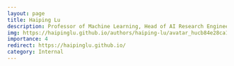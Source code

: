 ```yaml
---
layout: page
title: Haiping Lu
description: Professor of Machine Learning, Head of AI Research Engineering, and Turing Academic Lead at School of Computer Science
img: https://haipinglu.github.io/authors/haiping-lu/avatar_hucb84e28ca1e19b7e1577e26fab350297_1984751_270x270_fill_q75_lanczos_center.jpg
importance: 4
redirect: https://haipinglu.github.io/
category: Internal
---
```

